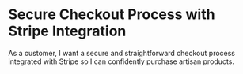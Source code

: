 # Secure Checkout Process with Stripe Integration

As a customer, I want a secure and straightforward checkout process integrated with Stripe so I can confidently purchase artisan products.